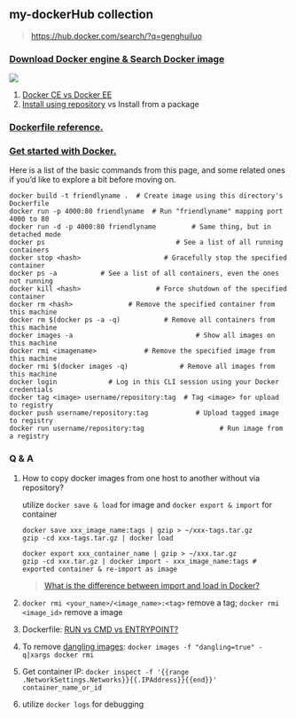 ## my-dockerHub collection

> https://hub.docker.com/search/?q=genghuiluo

### [Download Docker engine & Search Docker image](https://store.docker.com/)

![](https://www.docker.com/sites/default/files/Container%402x.png)

1. [Docker CE vs Docker EE](https://docs.docker.com/install/overview/)
2. [Install using repository](https://docs.docker.com/install/linux/docker-ce/centos/#install-using-the-repository) vs Install from a package


### [Dockerfile reference.](https://docs.docker.com/engine/reference/builder/#usage)

### [Get started with Docker.](https://docs.docker.com/get-started/)

Here is a list of the basic commands from this page, and some related ones if you’d like to explore a bit before moving on.
```
docker build -t friendlyname .  # Create image using this directory's Dockerfile
docker run -p 4000:80 friendlyname  # Run "friendlyname" mapping port 4000 to 80
docker run -d -p 4000:80 friendlyname         # Same thing, but in detached mode
docker ps                                 # See a list of all running containers
docker stop <hash>                     # Gracefully stop the specified container
docker ps -a           # See a list of all containers, even the ones not running
docker kill <hash>                   # Force shutdown of the specified container
docker rm <hash>              # Remove the specified container from this machine
docker rm $(docker ps -a -q)           # Remove all containers from this machine
docker images -a                               # Show all images on this machine
docker rmi <imagename>            # Remove the specified image from this machine
docker rmi $(docker images -q)             # Remove all images from this machine
docker login             # Log in this CLI session using your Docker credentials
docker tag <image> username/repository:tag  # Tag <image> for upload to registry
docker push username/repository:tag            # Upload tagged image to registry
docker run username/repository:tag                   # Run image from a registry
```

### Q & A

1. How to copy docker images from one host to another without via repository?

	utilize `docker save & load` for image and `docker export & import` for container
	```
	docker save xxx_image_name:tags | gzip > ~/xxx-tags.tar.gz
	gzip -cd xxx-tags.tar.gz | docker load

	docker export xxx_container_name | gzip > ~/xxx.tar.gz
	gzip -cd xxx.tar.gz | docker import - xxx_image_name:tags # exported container & re-import as image
	```

	> [What is the difference between import and load in Docker?](https://stackoverflow.com/questions/36925261/what-is-the-difference-between-import-and-load-in-docker)

2. `docker rmi <your_name>/<image_name>:<tag>` remove a tag; `docker rmi <image_id>` remove a image
3. Dockerfile: [RUN vs CMD vs ENTRYPOINT?](http://goinbigdata.com/docker-run-vs-cmd-vs-entrypoint/)
4. To remove [dangling images](http://www.projectatomic.io/blog/2015/07/what-are-docker-none-none-images/): `docker images -f "dangling=true" -q|xargs docker rmi`
5. Get container IP: `docker inspect -f '{{range .NetworkSettings.Networks}}{{.IPAddress}}{{end}}' container_name_or_id`
6. utilize `docker logs` for debugging


